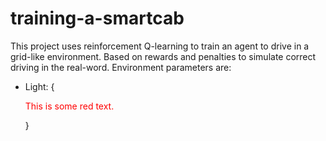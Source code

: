 # training-a-smartcab

This project uses reinforcement Q-learning to train an agent to drive in a grid-like environment. 
Based on rewards and penalties to simulate correct driving in the real-word. Environment parameters are:

+ Light: {<p style='color:red'>This is some red text.</p>}

